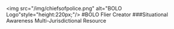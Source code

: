 <img src="/img/chiefsofpolice.png" alt="BOLO Logo"style="height:220px;"/>
#BOLO Flier Creator
###Situational Awareness Multi-Jurisdictional Resource
               